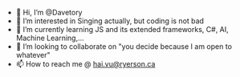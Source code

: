 - 👋 Hi, I’m @Davetory
- 👀 I’m interested in Singing actually, but coding is not bad
- 🌱 I’m currently learning JS and its extended frameworks, C#, AI, Machine Learning,...
- 💞️ I’m looking to collaborate on "you decide because I am open to whatever"
- 📫 How to reach me @ hai.vu@ryerson.ca

<!---
Davetory/Davetory is a ✨ special ✨ repository because its `README.md` (this file) appears on your GitHub profile.
You can click the Preview link to take a look at your changes.
--->
